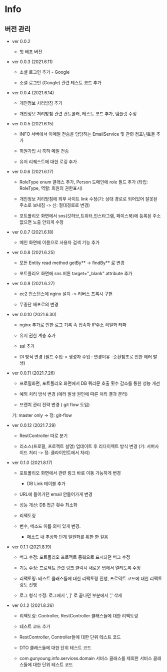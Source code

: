 # Info

## 버전 관리 

- ver 0.0.2

   - 첫 배포 버전   

- ver 0.0.3 (2021.6.11)

   - 소셜 로그인 추가 - Google
 
   - 소셜 로그인 (Google) 관련 테스트 코드 추가 

- ver 0.0.4 (2021.6.14)

   - 개인정보 처리방침 추가 

   - 개인정보 처리방침 관련 컨트롤러, 테스트 코드 추가, 템플릿 수정 

- ver 0.0.5 (2021.6.15)

   - INFO 서버에서 이메일 전송을 담당하는 EmailService 및 관련 컴포넌트들 추가

   - 회원가입 시 축하 메일 전송 

   - 유저 리퀘스트에 대한 로깅 추가 

- ver 0.0.6 (2021.6.17)

   - RoleType enum 클래스 추가, Person 도메인에 role 필드 추가 (타입: RoleType, 역할: 회원의 권한표시)

   - 개인정보 처리방침에 외부 사이트 link 수정(기: 상대 경로로 되어있어 잘못된 주소로 보내짐 -> 신: 절대경로로 변경)

   - 포트폴리오 화면에서 sns(깃허브,트위터,인스타그램, 페이스북)에 등록된 주소 없으면 노출 안되게 수정

- ver 0.0.7 (2021.6.18)

   - 메인 화면에 이름으로 사용자 검색 기능 추가 

- ver 0.0.8 (2021.6.25)
 
   - 모든 Entity read method getBy** -> findBy** 로 변경 

   - 포트폴리오 화면에 sns 버튼 target="_blank" attribute 추가 

- ver 0.0.9 (2021.6.27)

   - ec2 인스턴스에 nginx 설치 -> 리버스 프록시 구현 

   - 무중단 배포로의 변경

- ver 0.0.10 (2021.6.30)

   - nginx 추가로 인한 로그 기록 속 접속자 IP주소 획일화 타파

   - 유저 권한 계층 추가

   - ssl 추가 

   - DI 방식 변경 (필드 주입-> 생성자 주입 : 변경이유 -순환참조로 인한 에러 발생)

- ver 0.0.11 (2021.7.26)

   - 프로필화면, 포트폴리오 화면에서 DB 쿼리문 호출 횟수 감소를 통한 성능 개선 

   - 예외 처리 방식 변경 (에러 발생 원인에 따른 처리 결과 분리)

   - 브랜치 관리 전략 변경 ( git flow 도입)

	기: master only -> 정: git-flow

- ver 0.0.12 (2021.7.29)

   - RestController 따로 분기 

   - 리소스(프로필, 프로젝트 설명) 업데이트 후 리다이렉트 방식 변경 (기: 서버사이드 처리 -> 정: 클라이언트에서 처리)

- ver 0.1.0 (2021.8.17)

   - 포트폴리오 화면에서 관련 링크 바로 이동 가능하게 변경

    	- DB Link 테이블 추가 

   - URL에 들어가던 email 안들어가게 변경

   - 성능 개선: DB 접근 횟수 최소화 

   - 리팩토링
     
	- 변수, 메소드 이름 의미 있게 변경. 

    	- 메소드 내 추상화 단계 일원화를 위한 한 걸음

- ver 0.1.1 (2021.8.19)

   - 버그 수정: 포트폴리오 프로젝트 중복으로 표시되던 버그 수정

   - 기능 수정: 프로젝트 관련 링크 클릭시 새로운 탭에서 열리도록 수정

   - 리팩토링: 테스트 클래스들에 대한 리팩토링 진행, 프로덕트 코드에 대한 리팩토링도 진행

   - 로그 형식 수정: 로그에서 ', ]' 로 끝나던 부분에서 ',' 삭제

- ver 0.1.2 (2021.8.26)

   - 리팩토링: Controller, RestController 클래스들에 대한 리팩토링
  
   - 테스트 코드 추가

	- RestController, Controller들에 대한 단위 테스트 코드
	
	- DTO 클래스들에 대한 단위 테스트 코드

	- com.gunyoung.info.services.domain 서비스 클래스를 제외한 서비스 클래스들에 대한 단위 테스트 코드